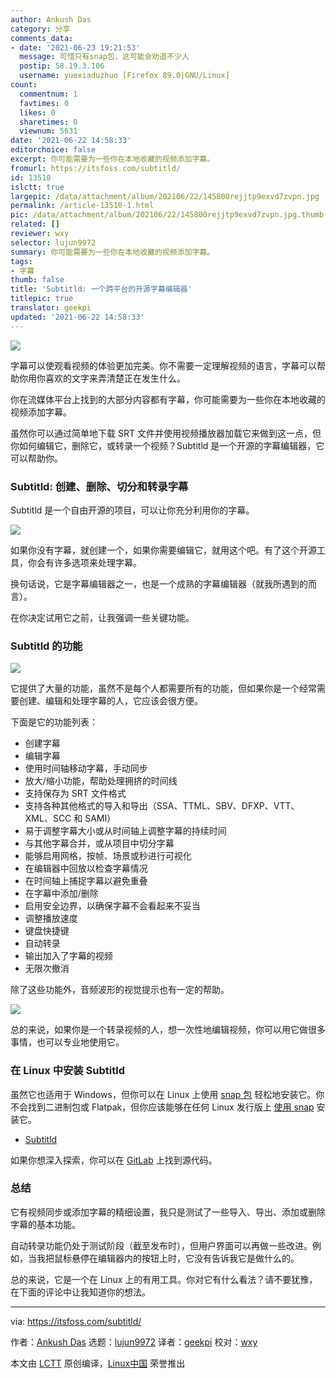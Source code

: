 ```yaml
---
author: Ankush Das
category: 分享
comments_data:
- date: '2021-06-23 19:21:53'
  message: 可惜只有snap包，这可能会劝退不少人
  postip: 58.19.3.106
  username: yuexiaduzhuo [Firefox 89.0|GNU/Linux]
count:
  commentnum: 1
  favtimes: 0
  likes: 0
  sharetimes: 0
  viewnum: 5631
date: '2021-06-22 14:58:33'
editorchoice: false
excerpt: 你可能需要为一些你在本地收藏的视频添加字幕。
fromurl: https://itsfoss.com/subtitld/
id: 13510
islctt: true
largepic: /data/attachment/album/202106/22/145800rejjtp9exvd7zvpn.jpg
permalink: /article-13510-1.html
pic: /data/attachment/album/202106/22/145800rejjtp9exvd7zvpn.jpg.thumb.jpg
related: []
reviewer: wxy
selector: lujun9972
summary: 你可能需要为一些你在本地收藏的视频添加字幕。
tags:
- 字幕
thumb: false
title: 'Subtitld: 一个跨平台的开源字幕编辑器'
titlepic: true
translator: geekpi
updated: '2021-06-22 14:58:33'
---
```


![](/data/attachment/album/202106/22/145800rejjtp9exvd7zvpn.jpg)


字幕可以使观看视频的体验更加完美。你不需要一定理解视频的语言，字幕可以帮助你用你喜欢的文字来弄清楚正在发生什么。


你在流媒体平台上找到的大部分内容都有字幕，你可能需要为一些你在本地收藏的视频添加字幕。


虽然你可以通过简单地下载 SRT 文件并使用视频播放器加载它来做到这一点，但你如何编辑它，删除它，或转录一个视频？Subtitld 是一个开源的字幕编辑器，它可以帮助你。


### Subtitld: 创建、删除、切分和转录字幕


Subtitld 是一个自由开源的项目，可以让你充分利用你的字幕。


![](/data/attachment/album/202106/22/145835p7m7mr2rsmzm3qr7.png)


如果你没有字幕，就创建一个，如果你需要编辑它，就用这个吧。有了这个开源工具，你会有许多选项来处理字幕。


换句话说，它是字幕编辑器之一，也是一个成熟的字幕编辑器（就我所遇到的而言）。


在你决定试用它之前，让我强调一些关键功能。


### Subtitld 的功能


![](/data/attachment/album/202106/22/145837fjjjhq8zekohbplg.png)


它提供了大量的功能，虽然不是每个人都需要所有的功能，但如果你是一个经常需要创建、编辑和处理字幕的人，它应该会很方便。


下面是它的功能列表：


* 创建字幕
* 编辑字幕
* 使用时间轴移动字幕，手动同步
* 放大/缩小功能，帮助处理拥挤的时间线
* 支持保存为 SRT 文件格式
* 支持各种其他格式的导入和导出（SSA、TTML、SBV、DFXP、VTT、XML、SCC 和 SAMI）
* 易于调整字幕大小或从时间轴上调整字幕的持续时间
* 与其他字幕合并，或从项目中切分字幕
* 能够启用网格，按帧、场景或秒进行可视化
* 在编辑器中回放以检查字幕情况
* 在时间轴上捕捉字幕以避免重叠
* 在字幕中添加/删除
* 启用安全边界，以确保字幕不会看起来不妥当
* 调整播放速度
* 键盘快捷键
* 自动转录
* 输出加入了字幕的视频
* 无限次撤消


除了这些功能外，音频波形的视觉提示也有一定的帮助。


![](/data/attachment/album/202106/22/145840jfpbddmxwbddnwwq.png)


总的来说，如果你是一个转录视频的人，想一次性地编辑视频，你可以用它做很多事情，也可以专业地使用它。


### 在 Linux 中安装 Subtitld


虽然它也适用于 Windows，但你可以在 Linux 上使用 [snap 包](https://snapcraft.io/subtitld) 轻松地安装它。你不会找到二进制包或 Flatpak，但你应该能够在任何 Linux 发行版上 [使用 snap](https://itsfoss.com/use-snap-packages-ubuntu-16-04/) 安装它。


* [Subtitld](https://subtitld.jonata.org)


如果你想深入探索，你可以在 [GitLab](https://gitlab.com/jonata/subtitld) 上找到源代码。


### 总结


它有视频同步或添加字幕的精细设置，我只是测试了一些导入、导出、添加或删除字幕的基本功能。


自动转录功能仍处于测试阶段（截至发布时），但用户界面可以再做一些改进。例如，当我把鼠标悬停在编辑器内的按钮上时，它没有告诉我它是做什么的。


总的来说，它是一个在 Linux 上的有用工具。你对它有什么看法？请不要犹豫，在下面的评论中让我知道你的想法。




---


via: <https://itsfoss.com/subtitld/>


作者：[Ankush Das](https://itsfoss.com/author/ankush/) 选题：[lujun9972](https://github.com/lujun9972) 译者：[geekpi](https://github.com/geekpi) 校对：[wxy](https://github.com/wxy)


本文由 [LCTT](https://github.com/LCTT/TranslateProject) 原创编译，[Linux中国](https://linux.cn/) 荣誉推出